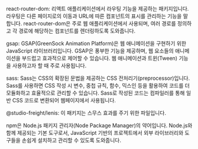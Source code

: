 react-router-dom: 리액트 애플리케이션에서 라우팅 기능을 제공하는 패키지입니다. 
라우팅은 다른 페이지로의 이동과 URL에 따른 컴포넌트의 표시를 관리하는 기능을 말합니다. 
react-router-dom은 주로 웹 애플리케이션에서 사용되며, 
여러 경로를 정의하고 각 경로에 해당하는 컴포넌트를 렌더링하도록 도와줍니다.


gsap: GSAP(GreenSock Animation Platform)은 웹 애니메이션을 구현하기 위한 JavaScript 라이브러리입니다.
GSAP은 풍부한 기능을 제공하며, 웹 요소들의 애니메이션을 부드럽고 효과적으로 제어할 수 있습니다. 
웹 애니메이션과 트윈(Tween) 기능을 사용하고자 할 때 주로 사용됩니다.


sass: Sass는 CSS의 확장된 문법을 제공하는 CSS 전처리기(preprocessor)입니다. 
Sass를 사용하면 CSS 작성 시 변수, 중첩 규칙, 함수, 믹스인 등을 활용하여 
코드를 더 모듈화하고 효율적으로 관리할 수 있습니다. 
Sass로 작성된 코드는 컴파일러를 통해 일반 CSS 코드로 변환되어 웹페이지에서 사용됩니다.

@studio-freight/lenis: 이 패키지는 스무스 효과를 주기 위한 파일입니다.


npm은 Node.js 패키지 관리자(Node Package Manager)의 약어입니다.
Node.js와 함께 제공되는 기본 도구로서, JavaScript 기반의 프로젝트에서 외부 라이브러리와 도구들을 손쉽게 설치하고 관리할 수 있도록 도와줍니다.


